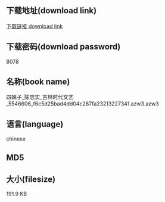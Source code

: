 ## 下载地址(download link)
[下载链接 download link](https://tutu365.netlify.app/?s=%E5%9B%9B%E5%A6%B9%E5%AD%90_%E9%99%88%E5%BF%A0%E5%AE%9E_%E5%90%89%E6%9E%97%E6%97%B6%E4%BB%A3%E6%96%87%E8%89%BA_5546606_f6c5d25bad4dd04c287fa23213227341.azw3)

## 下载密码(download password)
8078

## 名称(book name)
四妹子_陈忠实_吉林时代文艺_5546606_f6c5d25bad4dd04c287fa23213227341.azw3.azw3

## 语言(language)
chinese

## MD5


## 大小(filesize)
191.9 KB

